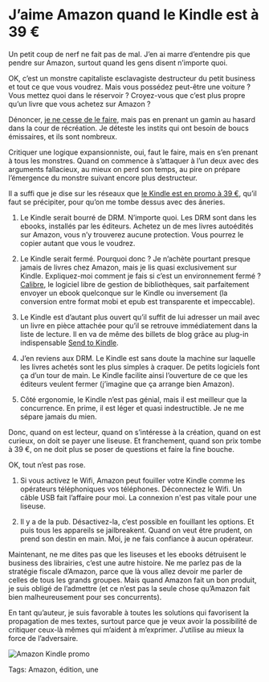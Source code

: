 # J’aime Amazon quand le Kindle est à 39 €

Un petit coup de nerf ne fait pas de mal. J’en ai marre d’entendre pis que pendre sur Amazon, surtout quand les gens disent n’importe quoi.

OK, c’est un monstre capitaliste esclavagiste destructeur du petit business et tout ce que vous voudrez. Mais vous possédez peut-être une voiture ? Vous mettez quoi dans le réservoir ? Croyez-vous que c’est plus propre qu’un livre que vous achetez sur Amazon ?

Dénoncer, [je ne cesse de le faire](/2014/09/16/la-fin-de-lartisanat-numerique/), mais pas en prenant un gamin au hasard dans la cour de récréation. Je déteste les instits qui ont besoin de boucs émissaires, et ils sont nombreux.

Critiquer une logique expansionniste, oui, faut le faire, mais en s’en prenant à tous les monstres. Quand on commence à s’attaquer à l’un deux avec des arguments fallacieux, au mieux on perd son temps, au pire on prépare l’émergence du monstre suivant encore plus destructeur.

Il a suffi que je dise sur les réseaux que [le Kindle est en promo à 39 €](http://www.amazon.fr/gp/product/B00KDRUCJY/ref=gw_eink_Luckday_DB_186865847?ie=UTF8&nav_sdd=aps&pf_rd_m=A1X6FK5RDHNB96&pf_rd_s=gateway-takeover&pf_rd_r=0T5S0M1K6ETGTSZ0495R&pf_rd_t=101&pf_rd_p=591572267&pf_rd_i=405320), qu’il faut se précipiter, pour qu’on me tombe dessus avec des âneries.

1. Le Kindle serait bourré de DRM. N’importe quoi. Les DRM sont dans les ebooks, installés par les éditeurs. Achetez un de mes livres autoédités sur Amazon, vous n’y trouverez aucune protection. Vous pourrez le copier autant que vous le voudrez.

2. Le Kindle serait fermé. Pourquoi donc ? Je n’achète pourtant presque jamais de livres chez Amazon, mais je lis quasi exclusivement sur Kindle. Expliquez-moi comment je fais si c’est un environnement fermé ? [Calibre](http://calibre-ebook.com/), le logiciel libre de gestion de bibliothèques, sait parfaitement envoyer un ebook quelconque sur le Kindle ou inversement (la conversion entre format mobi et epub est transparente et impeccable).

3. Le Kindle est d’autant plus ouvert qu’il suffit de lui adresser un mail avec un livre en pièce attachée pour qu’il se retrouve immédiatement dans la liste de lecture. Il en va de même des billets de blog grâce au plug-in indispensable [Send to Kindle](http://www.amazon.com/gp/sendtokindle).

4. J’en reviens aux DRM. Le Kindle est sans doute la machine sur laquelle les livres achetés sont les plus simples à craquer. De petits logiciels font ça d’un tour de main. Le Kindle facilite ainsi l’ouverture de ce que les éditeurs veulent fermer (j’imagine que ça arrange bien Amazon).

5. Côté ergonomie, le Kindle n’est pas génial, mais il est meilleur que la concurrence. En prime, il est léger et quasi indestructible. Je ne me sépare jamais du mien.

Donc, quand on est lecteur, quand on s’intéresse à la création, quand on est curieux, on doit se payer une liseuse. Et franchement, quand son prix tombe à 39 €, on ne doit plus se poser de questions et faire la fine bouche.

OK, tout n’est pas rose.

1. Si vous activez le Wifi, Amazon peut fouiller votre Kindle comme les opérateurs téléphoniques vos téléphones. Déconnectez le Wifi. Un câble USB fait l’affaire pour moi. La connexion n'est pas vitale pour une liseuse.

2. Il y a de la pub. Désactivez-la, c’est possible en fouillant les options. Et puis tous les appareils se jailbreakent. Quand on veut être prudent, on prend son destin en main. Moi, je ne fais confiance à aucun opérateur.

Maintenant, ne me dites pas que les liseuses et les ebooks détruisent le business des librairies, c’est une autre histoire. Ne me parlez pas de la stratégie fiscale d’Amazon, parce que là vous allez devoir me parler de celles de tous les grands groupes. Mais quand Amazon fait un bon produit, je suis obligé de l’admettre (et ce n’est pas la seule chose qu’Amazon fait bien malheureusement pour ses concurrents).

En tant qu’auteur, je suis favorable à toutes les solutions qui favorisent la propagation de mes textes, surtout parce que je veux avoir la possibilité de critiquer ceux-là mêmes qui m’aident à m’exprimer. J’utilise au mieux la force de l’adversaire.

![Amazon Kindle promo](https://tcrouzet.com/images_tc/2015/03/amazon-600x404.jpg)



Tags: Amazon, édition, une